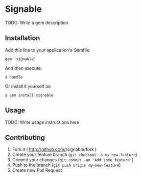 # Signable

TODO: Write a gem description

## Installation

Add this line to your application's Gemfile:

    gem 'signable'

And then execute:

    $ bundle

Or install it yourself as:

    $ gem install signable

## Usage

TODO: Write usage instructions here

## Contributing

1. Fork it ( http://github.com/<my-github-username>/signable/fork )
2. Create your feature branch (`git checkout -b my-new-feature`)
3. Commit your changes (`git commit -am 'Add some feature'`)
4. Push to the branch (`git push origin my-new-feature`)
5. Create new Pull Request
